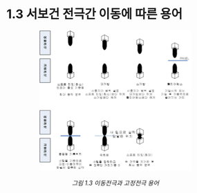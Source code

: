 # 1.3 서보건 전극간 이동에 따른 용어


<p align="center">
 <img src="../_assets/image_8.png" width="70%"></img>
 <em><p align="center">그림 1.3 이동전극과 고정전극 용어</p></em>
</p>
